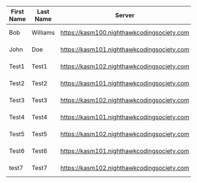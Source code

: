 | First Name | Last Name | Server | Status |
| --- | --- | --- | --- |
| Bob | Williams | https://kasm100.nighthawkcodingsociety.com | Error: None |
| John | Doe | https://kasm101.nighthawkcodingsociety.com | Error: None |
| Test1 | Test1 | https://kasm102.nighthawkcodingsociety.com | Error: None |
| Test2 | Test2 | https://kasm101.nighthawkcodingsociety.com | Error: None |
| Test3 | Test3 | https://kasm102.nighthawkcodingsociety.com | Error: None |
| Test4 | Test4 | https://kasm101.nighthawkcodingsociety.com | Error: None |
| Test5 | Test5 | https://kasm102.nighthawkcodingsociety.com | Error: None |
| Test6 | Test6 | https://kasm101.nighthawkcodingsociety.com | Error: None |
| test7 | Test7 | https://kasm102.nighthawkcodingsociety.com | Error: None |
